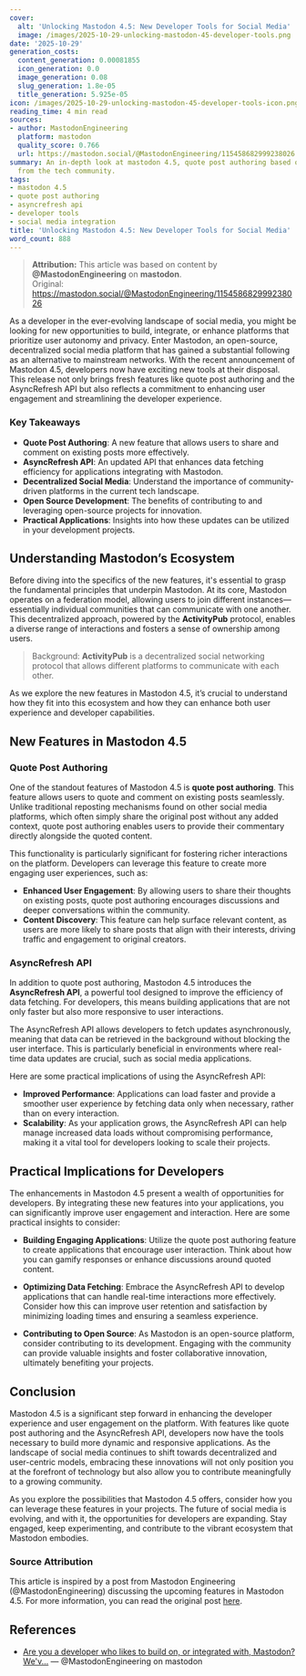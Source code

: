 ```yaml
---
cover:
  alt: 'Unlocking Mastodon 4.5: New Developer Tools for Social Media'
  image: /images/2025-10-29-unlocking-mastodon-45-developer-tools.png
date: '2025-10-29'
generation_costs:
  content_generation: 0.00081855
  icon_generation: 0.0
  image_generation: 0.08
  slug_generation: 1.8e-05
  title_generation: 5.925e-05
icon: /images/2025-10-29-unlocking-mastodon-45-developer-tools-icon.png
reading_time: 4 min read
sources:
- author: MastodonEngineering
  platform: mastodon
  quality_score: 0.766
  url: https://mastodon.social/@MastodonEngineering/115458682999238026
summary: An in-depth look at mastodon 4.5, quote post authoring based on insights
  from the tech community.
tags:
- mastodon 4.5
- quote post authoring
- asyncrefresh api
- developer tools
- social media integration
title: 'Unlocking Mastodon 4.5: New Developer Tools for Social Media'
word_count: 888
---
```


> **Attribution:** This article was based on content by **@MastodonEngineering** on **mastodon**.  
> Original: https://mastodon.social/@MastodonEngineering/115458682999238026

As a developer in the ever-evolving landscape of social media, you might be looking for new opportunities to build, integrate, or enhance platforms that prioritize user autonomy and privacy. Enter Mastodon, an open-source, decentralized social media platform that has gained a substantial following as an alternative to mainstream networks. With the recent announcement of Mastodon 4.5, developers now have exciting new tools at their disposal. This release not only brings fresh features like quote post authoring and the AsyncRefresh API but also reflects a commitment to enhancing user engagement and streamlining the developer experience.

### Key Takeaways
- **Quote Post Authoring**: A new feature that allows users to share and comment on existing posts more effectively.
- **AsyncRefresh API**: An updated API that enhances data fetching efficiency for applications integrating with Mastodon.
- **Decentralized Social Media**: Understand the importance of community-driven platforms in the current tech landscape.
- **Open Source Development**: The benefits of contributing to and leveraging open-source projects for innovation.
- **Practical Applications**: Insights into how these updates can be utilized in your development projects.

## Understanding Mastodon’s Ecosystem

Before diving into the specifics of the new features, it's essential to grasp the fundamental principles that underpin Mastodon. At its core, Mastodon operates on a federation model, allowing users to join different instances—essentially individual communities that can communicate with one another. This decentralized approach, powered by the **ActivityPub** protocol, enables a diverse range of interactions and fosters a sense of ownership among users.

> Background: **ActivityPub** is a decentralized social networking protocol that allows different platforms to communicate with each other.

As we explore the new features in Mastodon 4.5, it’s crucial to understand how they fit into this ecosystem and how they can enhance both user experience and developer capabilities.

## New Features in Mastodon 4.5

### Quote Post Authoring

One of the standout features of Mastodon 4.5 is **quote post authoring**. This feature allows users to quote and comment on existing posts seamlessly. Unlike traditional reposting mechanisms found on other social media platforms, which often simply share the original post without any added context, quote post authoring enables users to provide their commentary directly alongside the quoted content.

This functionality is particularly significant for fostering richer interactions on the platform. Developers can leverage this feature to create more engaging user experiences, such as:

- **Enhanced User Engagement**: By allowing users to share their thoughts on existing posts, quote post authoring encourages discussions and deeper conversations within the community.
- **Content Discovery**: This feature can help surface relevant content, as users are more likely to share posts that align with their interests, driving traffic and engagement to original creators.

### AsyncRefresh API

In addition to quote post authoring, Mastodon 4.5 introduces the **AsyncRefresh API**, a powerful tool designed to improve the efficiency of data fetching. For developers, this means building applications that are not only faster but also more responsive to user interactions.

The AsyncRefresh API allows developers to fetch updates asynchronously, meaning that data can be retrieved in the background without blocking the user interface. This is particularly beneficial in environments where real-time data updates are crucial, such as social media applications.

Here are some practical implications of using the AsyncRefresh API:

- **Improved Performance**: Applications can load faster and provide a smoother user experience by fetching data only when necessary, rather than on every interaction.
- **Scalability**: As your application grows, the AsyncRefresh API can help manage increased data loads without compromising performance, making it a vital tool for developers looking to scale their projects.

## Practical Implications for Developers

The enhancements in Mastodon 4.5 present a wealth of opportunities for developers. By integrating these new features into your applications, you can significantly improve user engagement and interaction. Here are some practical insights to consider:

- **Building Engaging Applications**: Utilize the quote post authoring feature to create applications that encourage user interaction. Think about how you can gamify responses or enhance discussions around quoted content.
  
- **Optimizing Data Fetching**: Embrace the AsyncRefresh API to develop applications that can handle real-time interactions more effectively. Consider how this can improve user retention and satisfaction by minimizing loading times and ensuring a seamless experience.

- **Contributing to Open Source**: As Mastodon is an open-source platform, consider contributing to its development. Engaging with the community can provide valuable insights and foster collaborative innovation, ultimately benefiting your projects.

## Conclusion

Mastodon 4.5 is a significant step forward in enhancing the developer experience and user engagement on the platform. With features like quote post authoring and the AsyncRefresh API, developers now have the tools necessary to build more dynamic and responsive applications. As the landscape of social media continues to shift towards decentralized and user-centric models, embracing these innovations will not only position you at the forefront of technology but also allow you to contribute meaningfully to a growing community.

As you explore the possibilities that Mastodon 4.5 offers, consider how you can leverage these features in your projects. The future of social media is evolving, and with it, the opportunities for developers are expanding. Stay engaged, keep experimenting, and contribute to the vibrant ecosystem that Mastodon embodies.

### Source Attribution
This article is inspired by a post from Mastodon Engineering (@MastodonEngineering) discussing the upcoming features in Mastodon 4.5. For more information, you can read the original post [here](https://mastodon.social/@MastodonEngineering/115458682999238026).

## References

- [Are you a developer who likes to build on, or integrated with, Mastodon? We'v...](https://mastodon.social/@MastodonEngineering/115458682999238026) — @MastodonEngineering on mastodon